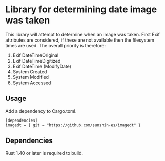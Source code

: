 # Library for determining date image was taken

This library will attempt to determine when an image was taken. First Exif attributes are considered, if these are not
available then the filesystem times are used. The overall priority is therefore:
1. Exif DateTimeOriginal
2. Exif DateTimeDigitized
3. Exif DateTime (ModifyDate)
4. System Created
5. System Modified
6. System Accessed

## Usage

Add a dependency to Cargo.toml.

```
[dependencies]
imagedt = { git = "https://github.com/sunshin-es/imagedt" }
```
## Dependencies

Rust 1.40 or later is required to build.
